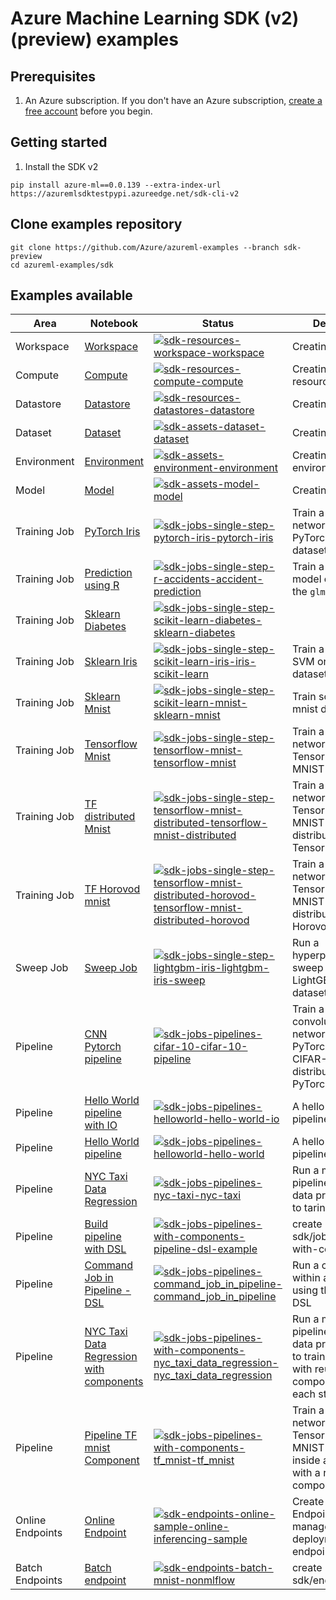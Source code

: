 # Azure Machine Learning SDK (v2) (preview) examples

## Prerequisites

1. An Azure subscription. If you don't have an Azure subscription, [create a free account](https://aka.ms/AMLFree) before you begin.

## Getting started

1. Install the SDK v2

```terminal
pip install azure-ml==0.0.139 --extra-index-url  https://azuremlsdktestpypi.azureedge.net/sdk-cli-v2
```

## Clone examples repository

```SDK
git clone https://github.com/Azure/azureml-examples --branch sdk-preview
cd azureml-examples/sdk
```

## Examples available

|Area|Notebook|Status|Description|
|-|-|-|-|
|Workspace|[Workspace](resources/workspace/workspace.ipynb)|[![sdk-resources-workspace-workspace](https://github.com/Azure/azureml-examples/actions/workflows/sdk-resources-workspace-workspace.yml/badge.svg?branch=sdk-preview)](https://github.com/Azure/azureml-examples/actions/workflows/sdk-resources-workspace-workspace.yml)|Creating workspace|
|Compute|[Compute](resources/compute/compute.ipynb)|[![sdk-resources-compute-compute](https://github.com/Azure/azureml-examples/actions/workflows/sdk-resources-compute-compute.yml/badge.svg?branch=sdk-preview)](https://github.com/Azure/azureml-examples/actions/workflows/sdk-resources-compute-compute.yml)|Creating Compute resources|
|Datastore|[Datastore](resources/datastores/datastore.ipynb)|[![sdk-resources-datastores-datastore](https://github.com/Azure/azureml-examples/actions/workflows/sdk-resources-datastores-datastore.yml/badge.svg?branch=sdk-preview)](https://github.com/Azure/azureml-examples/actions/workflows/sdk-resources-datastores-datastore.yml)|Creating datastores|
|Dataset|[Dataset](assets/dataset/dataset.ipynb)|[![sdk-assets-dataset-dataset](https://github.com/Azure/azureml-examples/actions/workflows/sdk-assets-dataset-dataset.yml/badge.svg?branch=sdk-preview)](https://github.com/Azure/azureml-examples/actions/workflows/sdk-assets-dataset-dataset.yml)|Creating datasets|
|Environment|[Environment](assets/environment/environment.ipynb)|[![sdk-assets-environment-environment](https://github.com/Azure/azureml-examples/actions/workflows/sdk-assets-environment-environment.yml/badge.svg?branch=sdk-preview)](https://github.com/Azure/azureml-examples/actions/workflows/sdk-assets-environment-environment.yml)|Creating environments|
|Model|[Model](assets/model/model.ipynb)|[![sdk-assets-model-model](https://github.com/Azure/azureml-examples/actions/workflows/sdk-assets-model-model.yml/badge.svg?branch=sdk-preview)](https://github.com/Azure/azureml-examples/actions/workflows/sdk-assets-model-model.yml)|Creating models|
|Training Job|[PyTorch Iris](jobs/single-step/pytorch/iris/pytorch-iris.ipynb)|[![sdk-jobs-single-step-pytorch-iris-pytorch-iris](https://github.com/Azure/azureml-examples/actions/workflows/sdk-jobs-single-step-pytorch-iris-pytorch-iris.yml/badge.svg?branch=sdk-preview)](https://github.com/Azure/azureml-examples/actions/workflows/sdk-jobs-single-step-pytorch-iris-pytorch-iris.yml)|Train a neural network with PyTorch on the Iris dataset.|
|Training Job|[Prediction using R](jobs/single-step/r/accidents/accident-prediction.ipynb)|[![sdk-jobs-single-step-r-accidents-accident-prediction](https://github.com/Azure/azureml-examples/actions/workflows/sdk-jobs-single-step-r-accidents-accident-prediction.yml/badge.svg?branch=sdk-preview)](https://github.com/Azure/azureml-examples/actions/workflows/sdk-jobs-single-step-r-accidents-accident-prediction.yml)|Train a prediction model on R using the `glm()` function.|
|Training Job|[Sklearn Diabetes](jobs/single-step/scikit-learn/diabetes/sklearn-diabetes.ipynb)|[![sdk-jobs-single-step-scikit-learn-diabetes-sklearn-diabetes](https://github.com/Azure/azureml-examples/actions/workflows/sdk-jobs-single-step-scikit-learn-diabetes-sklearn-diabetes.yml/badge.svg?branch=sdk-preview)](https://github.com/Azure/azureml-examples/actions/workflows/sdk-jobs-single-step-scikit-learn-diabetes-sklearn-diabetes.yml)||
|Training Job|[Sklearn Iris](jobs/single-step/scikit-learn/iris/iris-scikit-learn.ipynb)|[![sdk-jobs-single-step-scikit-learn-iris-iris-scikit-learn](https://github.com/Azure/azureml-examples/actions/workflows/sdk-jobs-single-step-scikit-learn-iris-iris-scikit-learn.yml/badge.svg?branch=sdk-preview)](https://github.com/Azure/azureml-examples/actions/workflows/sdk-jobs-single-step-scikit-learn-iris-iris-scikit-learn.yml)|Train a scikit-learn SVM on the Iris dataset.|
|Training Job|[Sklearn Mnist](jobs/single-step/scikit-learn/mnist/sklearn-mnist.ipynb)|[![sdk-jobs-single-step-scikit-learn-mnist-sklearn-mnist](https://github.com/Azure/azureml-examples/actions/workflows/sdk-jobs-single-step-scikit-learn-mnist-sklearn-mnist.yml/badge.svg?branch=sdk-preview)](https://github.com/Azure/azureml-examples/actions/workflows/sdk-jobs-single-step-scikit-learn-mnist-sklearn-mnist.yml)|Train scikit-leatn on mnist data|
|Training Job|[Tensorflow Mnist](jobs/single-step/tensorflow/mnist/tensorflow-mnist.ipynb)|[![sdk-jobs-single-step-tensorflow-mnist-tensorflow-mnist](https://github.com/Azure/azureml-examples/actions/workflows/sdk-jobs-single-step-tensorflow-mnist-tensorflow-mnist.yml/badge.svg?branch=sdk-preview)](https://github.com/Azure/azureml-examples/actions/workflows/sdk-jobs-single-step-tensorflow-mnist-tensorflow-mnist.yml)|Train a basic neural network with TensorFlow on the MNIST dataset.|
|Training Job|[TF distributed Mnist](jobs/single-step/tensorflow/mnist-distributed/tensorflow-mnist-distributed.ipynb)|[![sdk-jobs-single-step-tensorflow-mnist-distributed-tensorflow-mnist-distributed](https://github.com/Azure/azureml-examples/actions/workflows/sdk-jobs-single-step-tensorflow-mnist-distributed-tensorflow-mnist-distributed.yml/badge.svg?branch=sdk-preview)](https://github.com/Azure/azureml-examples/actions/workflows/sdk-jobs-single-step-tensorflow-mnist-distributed-tensorflow-mnist-distributed.yml)|Train a basic neural network with TensorFlow on the MNIST dataset, distributed via TensorFlow.|
|Training Job|[TF Horovod mnist](jobs/single-step/tensorflow/mnist-distributed-horovod/tensorflow-mnist-distributed-horovod.ipynb)|[![sdk-jobs-single-step-tensorflow-mnist-distributed-horovod-tensorflow-mnist-distributed-horovod](https://github.com/Azure/azureml-examples/actions/workflows/sdk-jobs-single-step-tensorflow-mnist-distributed-horovod-tensorflow-mnist-distributed-horovod.yml/badge.svg?branch=sdk-preview)](https://github.com/Azure/azureml-examples/actions/workflows/sdk-jobs-single-step-tensorflow-mnist-distributed-horovod-tensorflow-mnist-distributed-horovod.yml)|Train a basic neural network with TensorFlow on the MNIST dataset, distributed via Horovod.|
|Sweep Job|[Sweep Job](jobs/single-step/lightgbm/iris/lightgbm-iris-sweep.ipynb)|[![sdk-jobs-single-step-lightgbm-iris-lightgbm-iris-sweep](https://github.com/Azure/azureml-examples/actions/workflows/sdk-jobs-single-step-lightgbm-iris-lightgbm-iris-sweep.yml/badge.svg?branch=sdk-preview)](https://github.com/Azure/azureml-examples/actions/workflows/sdk-jobs-single-step-lightgbm-iris-lightgbm-iris-sweep.yml)|Run a hyperparameter sweep job for LightGBM on Iris dataset.|
|Pipeline|[CNN Pytorch pipeline](jobs/pipelines/cifar-10/cifar-10-pipeline.ipynb)|[![sdk-jobs-pipelines-cifar-10-cifar-10-pipeline](https://github.com/Azure/azureml-examples/actions/workflows/sdk-jobs-pipelines-cifar-10-cifar-10-pipeline.yml/badge.svg?branch=sdk-preview)](https://github.com/Azure/azureml-examples/actions/workflows/sdk-jobs-pipelines-cifar-10-cifar-10-pipeline.yml)|Train a basic convolutional neural network (CNN) with PyTorch on the CIFAR-10 dataset, distributed via PyTorch.|
|Pipeline|[Hello World pipeline with IO](jobs/pipelines/helloworld/hello-world-io.ipynb)|[![sdk-jobs-pipelines-helloworld-hello-world-io](https://github.com/Azure/azureml-examples/actions/workflows/sdk-jobs-pipelines-helloworld-hello-world-io.yml/badge.svg?branch=sdk-preview)](https://github.com/Azure/azureml-examples/actions/workflows/sdk-jobs-pipelines-helloworld-hello-world-io.yml)|A hello world pipeline with IO|
|Pipeline|[Hello World pipeline](jobs/pipelines/helloworld/hello-world.ipynb)|[![sdk-jobs-pipelines-helloworld-hello-world](https://github.com/Azure/azureml-examples/actions/workflows/sdk-jobs-pipelines-helloworld-hello-world.yml/badge.svg?branch=sdk-preview)](https://github.com/Azure/azureml-examples/actions/workflows/sdk-jobs-pipelines-helloworld-hello-world.yml)|A hello world pipeline|
|Pipeline|[NYC Taxi Data Regression](jobs/pipelines/nyc-taxi/nyc-taxi.ipynb)|[![sdk-jobs-pipelines-nyc-taxi-nyc-taxi](https://github.com/Azure/azureml-examples/actions/workflows/sdk-jobs-pipelines-nyc-taxi-nyc-taxi.yml/badge.svg?branch=sdk-preview)](https://github.com/Azure/azureml-examples/actions/workflows/sdk-jobs-pipelines-nyc-taxi-nyc-taxi.yml)|Run a multi step pipeline staring from data prep, cleanse to tarin and evaluate|
|Pipeline|[Build pipeline with DSL](jobs/pipelines-with-components/pipeline-dsl-example.ipynb)|[![sdk-jobs-pipelines-with-components-pipeline-dsl-example](https://github.com/Azure/azureml-examples/actions/workflows/sdk-jobs-pipelines-with-components-pipeline-dsl-example.yml/badge.svg?branch=sdk-preview)](https://github.com/Azure/azureml-examples/actions/workflows/sdk-jobs-pipelines-with-components-pipeline-dsl-example.yml)|create in sdk/jobs/pipelines-with-components|
|Pipeline|[Command Job in Pipeline - DSL](jobs/pipelines/command_job_in_pipeline/command_job_in_pipeline.ipynb)|[![sdk-jobs-pipelines-command_job_in_pipeline-command_job_in_pipeline](https://github.com/Azure/azureml-examples/actions/workflows/sdk-jobs-pipelines-command_job_in_pipeline-command_job_in_pipeline.yml/badge.svg?branch=sdk-preview)](https://github.com/Azure/azureml-examples/actions/workflows/sdk-jobs-pipelines-command_job_in_pipeline-command_job_in_pipeline.yml)|Run a command job within a pipeline using the Pipeline DSL|
|Pipeline|[NYC Taxi Data Regression with components](jobs/pipelines-with-components/nyc_taxi_data_regression/nyc_taxi_data_regression.ipynb)|[![sdk-jobs-pipelines-with-components-nyc_taxi_data_regression-nyc_taxi_data_regression](https://github.com/Azure/azureml-examples/actions/workflows/sdk-jobs-pipelines-with-components-nyc_taxi_data_regression-nyc_taxi_data_regression.yml/badge.svg?branch=sdk-preview)](https://github.com/Azure/azureml-examples/actions/workflows/sdk-jobs-pipelines-with-components-nyc_taxi_data_regression-nyc_taxi_data_regression.yml)|Run a multi step pipeline staring from data prep, cleanse to train and evaluate with reusable components for each step|
|Pipeline|[Pipeline TF mnist Component](jobs/pipelines-with-components/tf_mnist/tf_mnist.ipynb)|[![sdk-jobs-pipelines-with-components-tf_mnist-tf_mnist](https://github.com/Azure/azureml-examples/actions/workflows/sdk-jobs-pipelines-with-components-tf_mnist-tf_mnist.yml/badge.svg?branch=sdk-preview)](https://github.com/Azure/azureml-examples/actions/workflows/sdk-jobs-pipelines-with-components-tf_mnist-tf_mnist.yml)|Train a basic neural network with TensorFlow on the MNIST dataset inside a pipeline with a reusable component|
|Online Endpoints|[Online Endpoint](https://github.com/Azure/azureml-examples/blob/sdk-preview/sdk/endpoints/online/sample/online-inferencing-sample.ipynb)|[![sdk-endpoints-online-sample-online-inferencing-sample](https://github.com/Azure/azureml-examples/actions/workflows/sdk-endpoints-online-sample-online-inferencing-sample.yml/badge.svg?branch=sdk-preview)](https://github.com/Azure/azureml-examples/actions/workflows/sdk-endpoints-online-sample-online-inferencing-sample.yml)|Create Online Endpoint and manage deployments to that endpoint|
|Batch Endpoints|[Batch endpoint](https://github.com/Azure/azureml-examples/blob/sdk-preview/sdk/endpoints/batch/mnist-nonmlflow.ipynb)|[![sdk-endpoints-batch-mnist-nonmlflow](https://github.com/Azure/azureml-examples/actions/workflows/sdk-endpoints-batch-mnist-nonmlflow.yml/badge.svg?branch=sdk-preview)](https://github.com/Azure/azureml-examples/actions/workflows/sdk-endpoints-batch-mnist-nonmlflow.yml)|create in sdk/endpoints/batch|Create a batch endpoint and deploy a model to the endpoint|

 
